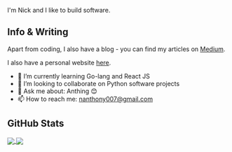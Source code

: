 <!--[![Header](https://raw.githubusercontent.com/MartinHeinz/MartinHeinz/master/readme_header.png "Header")](https://martinheinz.dev/)-->

I'm Nick and I like to build software.

## Info & Writing

Apart from coding, I also have a blog - you can find my articles on [Medium](https://medium.com/@nanthony007).

I also have a personal website [here](https://nanthony007.github.io/).

- 🌱 I’m currently learning Go-lang and React JS
- 👯 I’m looking to collaborate on Python software projects
- 💬 Ask me about: Anthing 😊
- 📫 How to reach me: nanthony007@gmail.com

## GitHub Stats

<a href="https://github.com/nanthony007/nanthony007">
  <img align="center" src="https://github-readme-stats.vercel.app/api/top-langs/?username=nanthony007&title_color=ffffff&text_color=c9cacc&icon_color=2bbc8a&bg_color=1d1f21" />
  <img align="center" src="https://github-readme-stats.vercel.app/api?username=nanthony007&show_icons=true&line_height=27&count_private=true&title_color=ffffff&text_color=c9cacc&icon_color=2bbc8a&bg_color=1d1f21"/>
</a> 
